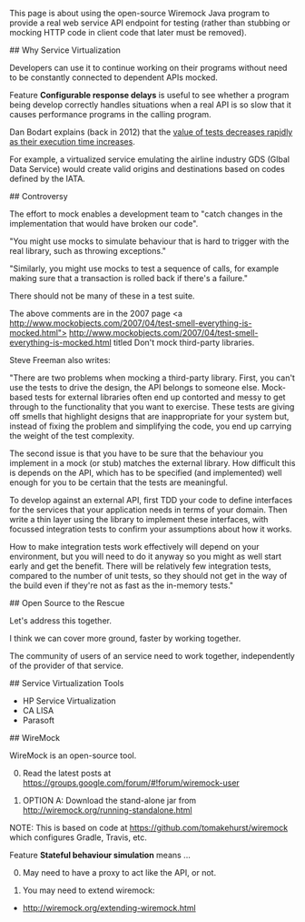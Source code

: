 This page is about using the open-source Wiremock Java program to provide a real web service API endpoint for testing
(rather than stubbing or mocking HTTP code in client code that later must be removed).

<a name="Why">
## Why Service Virtualization</a>

Developers can use it to continue working on their programs without need to be constantly connected to dependent APIs mocked.

Feature **Configurable response delays** is useful to see whether a program being develop correctly handles
situations when a real API is so slow that it causes performance programs in the calling program.

Dan Bodart explains (back in 2012) that the <a target="_blank" href="http://dan.bodar.com/2012/02/28/crazy-fast-build-times-or-when-10-seconds-starts-to-make-you-nervous/">
value of tests decreases rapidly as their execution time increases</a>.


 For example, a virtualized service emulating the airline industry GDS (Glbal Data Service) 
 would create valid origins and destinations based on codes defined by the IATA.


<a name="Controversy">
## Controversy</a>

The effort to mock enables a development team to 
"catch changes in the implementation that would have broken our code".

"You might use mocks to simulate behaviour that is hard to trigger with the real library, such as throwing exceptions."

"Similarly, you might use mocks to test a sequence of calls, for example making sure that a transaction is rolled back if there's a failure."

There should not be many of these in a test suite.

The above comments are in the 2007 page
<a http://www.mockobjects.com/2007/04/test-smell-everything-is-mocked.html">
http://www.mockobjects.com/2007/04/test-smell-everything-is-mocked.html</a>
titled Don't mock third-party libraries.

Steve Freeman also writes:

"There are two problems when mocking a third-party library. First, you can't use the tests to drive the design, the API belongs to someone else. Mock-based tests for external libraries often end up contorted and messy to get through to the functionality that you want to exercise. These tests are giving off smells that highlight designs that are inappropriate for your system but, instead of fixing the problem and simplifying the code, you end up carrying the weight of the test complexity. 

The second issue is that you have to be sure that the behaviour you implement in a mock (or stub) matches the external library. How difficult this is depends on the API, which has to be specified (and implemented) well enough for you to be certain that the tests are meaningful.

To develop against an external API, first TDD your code to define interfaces for the services that your application needs in terms of your domain. Then write a thin layer using the library to implement these interfaces, with focussed integration tests to confirm your assumptions about how it works. 

How to make integration tests work effectively will depend on your environment, but you will need to do it anyway so you might as well start early and get the benefit. There will be relatively few integration tests, compared to the number of unit tests, so they should not get in the way of the build even if they're not as fast as the in-memory tests."


<a name="Rescue">
## Open Source to the Rescue</a>

Let's address this together.

I think we can cover more ground, faster by working together.

The community of users of an service need to work together, independently of the provider of that service.


<a name="SV-Tools">
## Service Virtualization Tools</a>

  * HP Service Virtualization
  * CA LISA
  * Parasoft

<a name="WireMock">
## WireMock</a>

WireMock is an open-source tool.

0. Read the latest posts at https://groups.google.com/forum/#!forum/wiremock-user

0. OPTION A: Download the stand-alone jar from http://wiremock.org/running-standalone.html

  NOTE: This is based on code at https://github.com/tomakehurst/wiremock
  which configures Gradle, Travis, etc.

 Feature **Stateful behaviour simulation** means ...
  
0. May need to have a proxy to act like the API, or not.

0. You may need to extend wiremock:

  * http://wiremock.org/extending-wiremock.html
